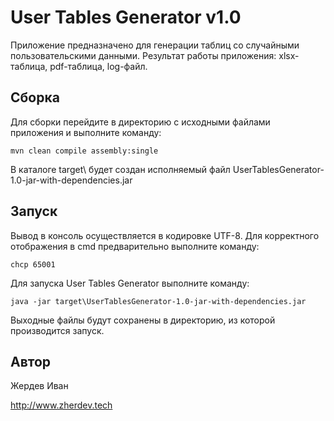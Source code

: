 User Tables Generator v1.0
==========================

Приложение предназначено для генерации таблиц со случайными пользовательскими данными.
Результат работы приложения: xlsx-таблица, pdf-таблица, log-файл.


Сборка
------

Для сборки перейдите в директорию с исходными файлами приложения и выполните команду:

```
mvn clean compile assembly:single
```

В каталоге target\ будет создан исполняемый файл UserTablesGenerator-1.0-jar-with-dependencies.jar


Запуск
------

Вывод в консоль осуществляется в кодировке UTF-8. Для корректного отображения в cmd предварительно выполните команду:

```
chcp 65001
```
Для запуска User Tables Generator выполните команду:

```
java -jar target\UserTablesGenerator-1.0-jar-with-dependencies.jar
```

Выходные файлы будут сохранены в директорию, из которой производится запуск.


Автор
-----

Жердев Иван

http://www.zherdev.tech
